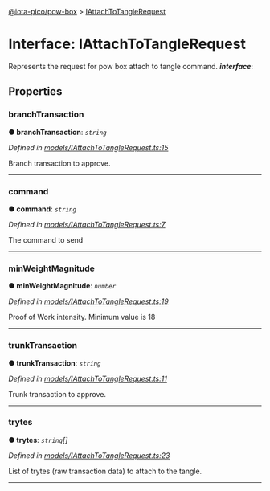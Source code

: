 [@iota-pico/pow-box](../README.md) > [IAttachToTangleRequest](../interfaces/iattachtotanglerequest.md)



# Interface: IAttachToTangleRequest


Represents the request for pow box attach to tangle command.
*__interface__*: 



## Properties
<a id="branchtransaction"></a>

###  branchTransaction

**●  branchTransaction**:  *`string`* 

*Defined in [models/IAttachToTangleRequest.ts:15](https://github.com/iotaeco/iota-pico-pow-box/blob/c6707db/src/models/IAttachToTangleRequest.ts#L15)*



Branch transaction to approve.




___

<a id="command"></a>

###  command

**●  command**:  *`string`* 

*Defined in [models/IAttachToTangleRequest.ts:7](https://github.com/iotaeco/iota-pico-pow-box/blob/c6707db/src/models/IAttachToTangleRequest.ts#L7)*



The command to send




___

<a id="minweightmagnitude"></a>

###  minWeightMagnitude

**●  minWeightMagnitude**:  *`number`* 

*Defined in [models/IAttachToTangleRequest.ts:19](https://github.com/iotaeco/iota-pico-pow-box/blob/c6707db/src/models/IAttachToTangleRequest.ts#L19)*



Proof of Work intensity. Minimum value is 18




___

<a id="trunktransaction"></a>

###  trunkTransaction

**●  trunkTransaction**:  *`string`* 

*Defined in [models/IAttachToTangleRequest.ts:11](https://github.com/iotaeco/iota-pico-pow-box/blob/c6707db/src/models/IAttachToTangleRequest.ts#L11)*



Trunk transaction to approve.




___

<a id="trytes"></a>

###  trytes

**●  trytes**:  *`string`[]* 

*Defined in [models/IAttachToTangleRequest.ts:23](https://github.com/iotaeco/iota-pico-pow-box/blob/c6707db/src/models/IAttachToTangleRequest.ts#L23)*



List of trytes (raw transaction data) to attach to the tangle.




___


